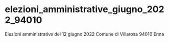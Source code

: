 # elezioni_amministrative_giugno_2022_94010
Elezioni amministrative del 12 giugno 2022 Comune di Villarosa 94010 Enna
